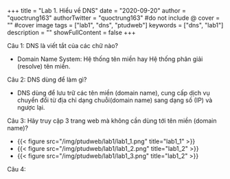 +++
title = "Lab 1. Hiểu về DNS"
date = "2020-09-20"
author = "quoctrung163"
authorTwitter = "quoctrung163" #do not include @
cover = "" #cover image
tags = ["lab1", "dns", "ptudweb"]
keywords = ["dns", "lab1"]
description = ""
showFullContent = false
+++

Câu 1: DNS là viết tắt của các chữ nào?
- Domain Name System: Hệ thống tên miền hay Hệ thống phân giải (resolve) tên miền.

Câu 2: DNS dùng để làm gì?
- DNS dùng để lưu trữ các tên miền (domain name), cung cấp dịch vụ chuyển đổi từ địa chỉ dạng chuỗi(domain name) sang dạng số (IP) và ngược lại.

Câu 3: Hãy truy cập 3 trang web mà không cần dùng tới tên miền (domain name)?
- {{< figure src="/img/ptudweb/lab1/lab1_1.png" title="lab1_1" >}}
- {{< figure src="/img/ptudweb/lab1/lab1_2.png" title="lab1_2" >}}
- {{< figure src="/img/ptudweb/lab1/lab1_3.png" title="lab1_2" >}}

Câu 4: